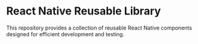 # React Native Reusable Library

This repository provides a collection of reusable React Native components designed for efficient development and testing.
